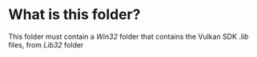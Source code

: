 # What is this folder?

This folder must contain a *Win32* folder that contains the Vulkan SDK *.lib* files, from *Lib32* folder

